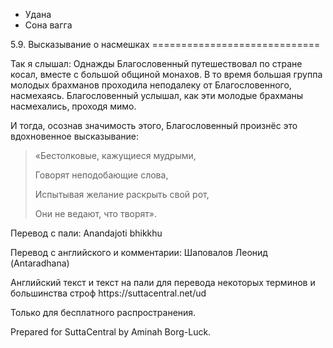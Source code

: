 









* Удана
* Сона вагга


5\.9\. Высказывание о насмешках
\=\=\=\=\=\=\=\=\=\=\=\=\=\=\=\=\=\=\=\=\=\=\=\=\=\=\=\=\=



Так я слышал: Однажды Благословенный путешествовал по стране косал, вместе с большой общиной монахов\. В то время большая группа молодых брахманов проходила неподалеку от Благословенного, насмехаясь\. Благословенный услышал, как эти молодые брахманы насмехались, проходя мимо\.


И тогда, осознав значимость этого, Благословенный произнёс это вдохновенное высказывание:



> «Бестолковые, кажущиеся мудрыми,  
> 
> Говорят неподобающие слова,  
> 
> Испытывая желание раскрыть свой рот,  
> 
> Они не ведают, что творят»\.



Перевод с пали: Anandajoti bhikkhu


Перевод с английского и комментарии: Шаповалов Леонид \(Antaradhana\)


Английский текст и текст на пали для перевода некоторых терминов и большинства строф https://suttacentral\.net/ud


  

Только для бесплатного распространения\.


  

Prepared for SuttaCentral by Aminah Borg\-Luck\.






